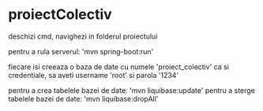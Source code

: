 # proiectColectiv

deschizi cmd, navighezi in folderul proiectului

pentru a rula serverul: 'mvn spring-boot:run'

fiecare isi creeaza o baza de date cu numele 'proiect_colectiv'
ca si credentiale, sa aveti username 'root' si parola '1234'

pentru a crea tabelele bazei de date: 'mvn liquibase:update'
pentru a sterge tabelele bazei de date: 'mvn liquibase:dropAll'
